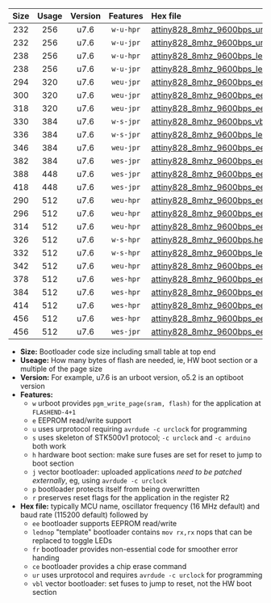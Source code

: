 |Size|Usage|Version|Features|Hex file|
|:-:|:-:|:-:|:-:|:--|
|232|256|u7.6|`w-u-hpr`|[attiny828_8mhz_9600bps_ur.hex](https://raw.githubusercontent.com/stefanrueger/urboot/main//attiny828_8mhz_9600bps_ur.hex)|
|232|256|u7.6|`w-u-jpr`|[attiny828_8mhz_9600bps_ur_vbl.hex](https://raw.githubusercontent.com/stefanrueger/urboot/main//attiny828_8mhz_9600bps_ur_vbl.hex)|
|238|256|u7.6|`w-u-hpr`|[attiny828_8mhz_9600bps_lednop_ur.hex](https://raw.githubusercontent.com/stefanrueger/urboot/main//attiny828_8mhz_9600bps_lednop_ur.hex)|
|238|256|u7.6|`w-u-jpr`|[attiny828_8mhz_9600bps_lednop_ur_vbl.hex](https://raw.githubusercontent.com/stefanrueger/urboot/main//attiny828_8mhz_9600bps_lednop_ur_vbl.hex)|
|294|320|u7.6|`weu-jpr`|[attiny828_8mhz_9600bps_ee_ur_vbl.hex](https://raw.githubusercontent.com/stefanrueger/urboot/main//attiny828_8mhz_9600bps_ee_ur_vbl.hex)|
|300|320|u7.6|`weu-jpr`|[attiny828_8mhz_9600bps_ee_lednop_ur_vbl.hex](https://raw.githubusercontent.com/stefanrueger/urboot/main//attiny828_8mhz_9600bps_ee_lednop_ur_vbl.hex)|
|318|320|u7.6|`weu-jpr`|[attiny828_8mhz_9600bps_ee_lednop_fr_ur_vbl.hex](https://raw.githubusercontent.com/stefanrueger/urboot/main//attiny828_8mhz_9600bps_ee_lednop_fr_ur_vbl.hex)|
|330|384|u7.6|`w-s-jpr`|[attiny828_8mhz_9600bps_vbl.hex](https://raw.githubusercontent.com/stefanrueger/urboot/main//attiny828_8mhz_9600bps_vbl.hex)|
|336|384|u7.6|`w-s-jpr`|[attiny828_8mhz_9600bps_lednop_vbl.hex](https://raw.githubusercontent.com/stefanrueger/urboot/main//attiny828_8mhz_9600bps_lednop_vbl.hex)|
|346|384|u7.6|`weu-jpr`|[attiny828_8mhz_9600bps_ee_lednop_fr_ce_ur_vbl.hex](https://raw.githubusercontent.com/stefanrueger/urboot/main//attiny828_8mhz_9600bps_ee_lednop_fr_ce_ur_vbl.hex)|
|382|384|u7.6|`wes-jpr`|[attiny828_8mhz_9600bps_ee_vbl.hex](https://raw.githubusercontent.com/stefanrueger/urboot/main//attiny828_8mhz_9600bps_ee_vbl.hex)|
|388|448|u7.6|`wes-jpr`|[attiny828_8mhz_9600bps_ee_lednop_vbl.hex](https://raw.githubusercontent.com/stefanrueger/urboot/main//attiny828_8mhz_9600bps_ee_lednop_vbl.hex)|
|418|448|u7.6|`wes-jpr`|[attiny828_8mhz_9600bps_ee_lednop_fr_vbl.hex](https://raw.githubusercontent.com/stefanrueger/urboot/main//attiny828_8mhz_9600bps_ee_lednop_fr_vbl.hex)|
|290|512|u7.6|`weu-hpr`|[attiny828_8mhz_9600bps_ee_ur.hex](https://raw.githubusercontent.com/stefanrueger/urboot/main//attiny828_8mhz_9600bps_ee_ur.hex)|
|296|512|u7.6|`weu-hpr`|[attiny828_8mhz_9600bps_ee_lednop_ur.hex](https://raw.githubusercontent.com/stefanrueger/urboot/main//attiny828_8mhz_9600bps_ee_lednop_ur.hex)|
|314|512|u7.6|`weu-hpr`|[attiny828_8mhz_9600bps_ee_lednop_fr_ur.hex](https://raw.githubusercontent.com/stefanrueger/urboot/main//attiny828_8mhz_9600bps_ee_lednop_fr_ur.hex)|
|326|512|u7.6|`w-s-hpr`|[attiny828_8mhz_9600bps.hex](https://raw.githubusercontent.com/stefanrueger/urboot/main//attiny828_8mhz_9600bps.hex)|
|332|512|u7.6|`w-s-hpr`|[attiny828_8mhz_9600bps_lednop.hex](https://raw.githubusercontent.com/stefanrueger/urboot/main//attiny828_8mhz_9600bps_lednop.hex)|
|342|512|u7.6|`weu-hpr`|[attiny828_8mhz_9600bps_ee_lednop_fr_ce_ur.hex](https://raw.githubusercontent.com/stefanrueger/urboot/main//attiny828_8mhz_9600bps_ee_lednop_fr_ce_ur.hex)|
|378|512|u7.6|`wes-hpr`|[attiny828_8mhz_9600bps_ee.hex](https://raw.githubusercontent.com/stefanrueger/urboot/main//attiny828_8mhz_9600bps_ee.hex)|
|384|512|u7.6|`wes-hpr`|[attiny828_8mhz_9600bps_ee_lednop.hex](https://raw.githubusercontent.com/stefanrueger/urboot/main//attiny828_8mhz_9600bps_ee_lednop.hex)|
|414|512|u7.6|`wes-hpr`|[attiny828_8mhz_9600bps_ee_lednop_fr.hex](https://raw.githubusercontent.com/stefanrueger/urboot/main//attiny828_8mhz_9600bps_ee_lednop_fr.hex)|
|456|512|u7.6|`wes-hpr`|[attiny828_8mhz_9600bps_ee_lednop_fr_ce.hex](https://raw.githubusercontent.com/stefanrueger/urboot/main//attiny828_8mhz_9600bps_ee_lednop_fr_ce.hex)|
|456|512|u7.6|`wes-jpr`|[attiny828_8mhz_9600bps_ee_lednop_fr_ce_vbl.hex](https://raw.githubusercontent.com/stefanrueger/urboot/main//attiny828_8mhz_9600bps_ee_lednop_fr_ce_vbl.hex)|

- **Size:** Bootloader code size including small table at top end
- **Useage:** How many bytes of flash are needed, ie, HW boot section or a multiple of the page size
- **Version:** For example, u7.6 is an urboot version, o5.2 is an optiboot version
- **Features:**
  + `w` urboot provides `pgm_write_page(sram, flash)` for the application at `FLASHEND-4+1`
  + `e` EEPROM read/write support
  + `u` uses urprotocol requiring `avrdude -c urclock` for programming
  + `s` uses skeleton of STK500v1 protocol; `-c urclock` and `-c arduino` both work
  + `h` hardware boot section: make sure fuses are set for reset to jump to boot section
  + `j` vector bootloader: uploaded applications *need to be patched externally*, eg, using `avrdude -c urclock`
  + `p` bootloader protects itself from being overwritten
  + `r` preserves reset flags for the application in the register R2
- **Hex file:** typically MCU name, oscillator frequency (16 MHz default) and baud rate (115200 default) followed by
  + `ee` bootloader supports EEPROM read/write
  + `lednop` "template" bootloader contains `mov rx,rx` nops that can be replaced to toggle LEDs
  + `fr` bootloader provides non-essential code for smoother error handing
  + `ce` bootloader provides a chip erase command
  + `ur` uses urprotocol and requires `avrdude -c urclock` for programming
  + `vbl` vector bootloader: set fuses to jump to reset, not the HW boot section
